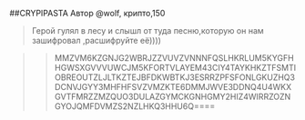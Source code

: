##CRYPIPASTA 
Автор @wolf, крипто,150
>Герой гулял в лесу и слышл от туда песню,которую он нам зашифровал ,расшифруйте её))))

>>MMZVM6KZGNJG2WBRJZZVUVZVNNNFQSLHKRLUM5KYGFHHGWSXGVVVUWCJM5KFORTVLAYEM43CIY4TAYKHKZTFSMTIOBREOUTZLJLTKZTEJBFDKWBTKJ3ESRRZPFSFONLGKUZHQ3DCNVJGYY3MHFHFSVZVMZKTE6DMMJWVE3DDNQ4U4WKXGVTFMRZZMZQUO3DULAZGYMCKGNHGMY2HIZ4WIRRZOZNGYOJQMFDVMZS2NZLHKQ3HHU6Q====